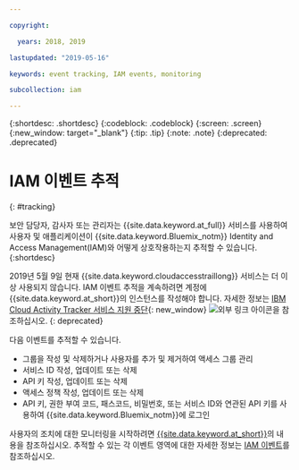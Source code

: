 ```yaml
---

copyright:

  years: 2018, 2019

lastupdated: "2019-05-16"

keywords: event tracking, IAM events, monitoring

subcollection: iam

---
```


{:shortdesc: .shortdesc}
{:codeblock: .codeblock}
{:screen: .screen}
{:new_window: target="_blank"}
{:tip: .tip}
{:note: .note}
{:deprecated: .deprecated}

# IAM 이벤트 추적
{: #tracking}

보안 담당자, 감사자 또는 관리자는 {{site.data.keyword.at_full}} 서비스를 사용하여 사용자 및 애플리케이션이 {{site.data.keyword.Bluemix_notm}} Identity and Access Management(IAM)와 어떻게 상호작용하는지 추적할 수 있습니다.
{:shortdesc}

2019년 5월 9일 현재 {{site.data.keyword.cloudaccesstraillong}} 서비스는 더 이상 사용되지 않습니다. IAM 이벤트 추적을 계속하려면 계정에 {{site.data.keyword.at_short}}의 인스턴스를 작성해야 합니다. 자세한 정보는 [IBM Cloud Activity Tracker 서비스 지원 중단](https://www.ibm.com/blogs/bluemix/2019/04/deprecating-ibm-cloud-activity-tracker/){: new_window} ![외부 링크 아이콘](../icons/launch-glyph.svg "외부 링크 아이콘")을 참조하십시오.
{: deprecated}

다음 이벤트를 추적할 수 있습니다.

* 그룹을 작성 및 삭제하거나 사용자를 추가 및 제거하여 액세스 그룹 관리
* 서비스 ID 작성, 업데이트 또는 삭제
* API 키 작성, 업데이트 또는 삭제
* 액세스 정책 작성, 업데이트 또는 삭제
* API 키, 권한 부여 코드, 패스코드, 비밀번호, 또는 서비스 ID와 연관된 API 키를 사용하여 {{site.data.keyword.Bluemix_notm}}에 로그인

사용자의 조치에 대한 모니터링을 시작하려면 [{{site.data.keyword.at_short}}](/docs/services/Activity-Tracker-with-LogDNA?topic=logdnaat-getting-started#getting-started)의 내용을 참조하십시오. 추적할 수 있는 각 이벤트 영역에 대한 자세한 정보는 [IAM 이벤트](/docs/services/Activity-Tracker-with-LogDNA?topic=logdnaat-at_events_iam)를 참조하십시오.
